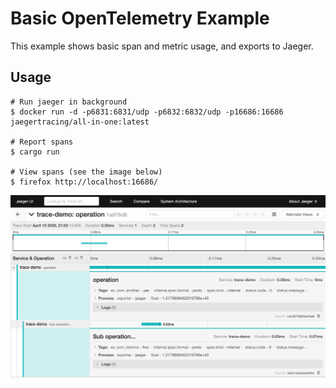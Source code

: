 # Basic OpenTelemetry Example

This example shows basic span and metric usage, and exports to Jaeger.

## Usage

```shell
# Run jaeger in background
$ docker run -d -p6831:6831/udp -p6832:6832/udp -p16686:16686 jaegertracing/all-in-one:latest

# Report spans
$ cargo run

# View spans (see the image below)
$ firefox http://localhost:16686/
```

![Jaeger UI](trace.png)
